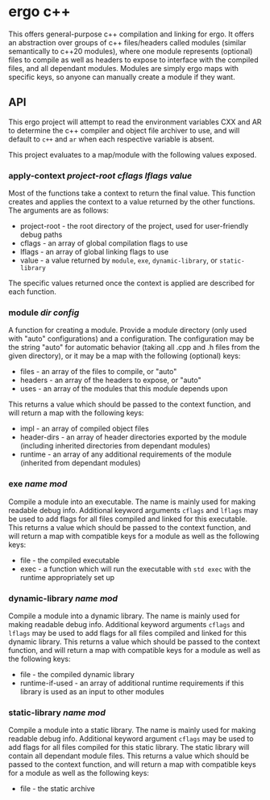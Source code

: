 # ergo c++

This offers general-purpose c++ compilation and linking for ergo. It offers an
abstraction over groups of c++ files/headers called modules (similar
semantically to c++20 modules), where one module represents (optional) files to
compile as well as headers to expose to interface with the compiled files, and
all dependant modules. Modules are simply ergo maps with specific keys, so
anyone can manually create a module if they want.

## API

This ergo project will attempt to read the environment variables CXX and AR to
determine the c++ compiler and object file archiver to use, and will default to
`c++` and `ar` when each respective variable is absent.

This project evaluates to a map/module with the following values exposed.

### apply-context _project-root_ _cflags_ _lflags_ _value_
Most of the functions take a context to return the final value. This function
creates and applies the context to a value returned by the other functions. The
arguments are as follows:

* project-root - the root directory of the project, used for user-friendly debug
  paths
* cflags - an array of global compilation flags to use
* lflags - an array of global linking flags to use
* value - a value returned by `module`, `exe`, `dynamic-library`, or
  `static-library`

The specific values returned once the context is applied are described for each
function.

### module _dir_ _config_
A function for creating a module. Provide a module directory (only used with
"auto" configurations) and a configuration. The configuration may be the string
"auto" for automatic behavior (taking all .cpp and .h files from the given
directory), or it may be a map with the following (optional) keys:

* files - an array of the files to compile, or "auto"
* headers - an array of the headers to expose, or "auto"
* uses - an array of the modules that this module depends upon

This returns a value which should be passed to the context function, and will
return a map with the following keys:

* impl - an array of compiled object files
* header-dirs - an array of header directories exported by the module (including
  inherited directories from dependant modules)
* runtime - an array of any additional requirements of the module (inherited
  from dependant modules)


### exe _name_ _mod_
Compile a module into an executable. The name is mainly used for making readable
debug info. Additional keyword arguments `cflags` and `lflags` may be used to
add flags for all files compiled and linked for this executable. This returns a
value which should be passed to the context function, and will return a map with
compatible keys for a module as well as the following keys:

* file - the compiled executable
* exec - a function which will run the executable with `std exec` with the
  runtime appropriately set up


### dynamic-library _name_ _mod_
Compile a module into a dynamic library. The name is mainly used for making
readable debug info. Additional keyword arguments `cflags` and `lflags` may be
used to add flags for all files compiled and linked for this dynamic library.
This returns a value which should be passed to the context function, and will
return a map with compatible keys for a module as well as the following keys:

* file - the compiled dynamic library
* runtime-if-used - an array of additional runtime requirements if this library
  is used as an input to other modules


### static-library _name_ _mod_
Compile a module into a static library. The name is mainly used for making
readable debug info. Additional keyword argument `cflags` may be used to add
flags for all files compiled for this static library. The static library will
contain all dependant module files. This returns a value which should be passed
to the context function, and will return a map with compatible keys for a module
as well as the following keys:

* file - the static archive
